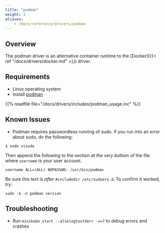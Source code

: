 ```yaml
---
title: "podman"
weight: 3
aliases:
    - /docs/reference/drivers/podman
---
```


## Overview

The podman driver is an alternative container runtime to the [Docker]({{< ref "/docs/drivers/docker.md" >}}) driver.

## Requirements

- Linux operating system
- Install [podman](https://podman.io/getting-started/installation.html)

{{% readfile file="/docs/drivers/includes/podman_usage.inc" %}}

## Known Issues

- Podman requires passwordless running of sudo. If you run into an error about sudo, do the following:

```shell
$ sudo visudo
```
Then append the following to the section *at the very bottom* of the file where `username` is your user account.

```shell
username ALL=(ALL) NOPASSWD: /usr/bin/podman
```

Be sure this text is *after* `#includedir /etc/sudoers.d`. To confirm it worked, try:

```shell
sudo -k -n podman version
```

## Troubleshooting

- Run `minikube start --alsologtostderr -v=7` to debug errors and crashes
